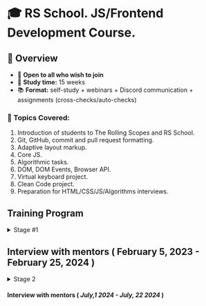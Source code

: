 # 🎓 RS School. JS/Frontend Development Course. 

## 🚀 Overview

- 📣 **Open to all who wish to join**
- 📅 **Study time:** 15 weeks
- 📚 **Format:** self-study + webinars + Discord communication + assignments (cross-checks/auto-checks)

### 📝 Topics Covered:

1. Introduction of students to The Rolling Scopes and RS School.
2. Git, GitHub, commit and pull request formatting.
3. Adaptive layout markup.
4. Core JS.
5. Algorithmic tasks.
6. DOM, DOM Events, Browser API.
7. Virtual keyboard project.
8. Clean Code project.
9. Preparation for HTML/CSS/JS/Algorithms interviews.

## Training Program

<details>
<summary>Stage #1</summary>

### Week #1

#### <i>November 6, 2023</i>

- [RS School introduction](modules/rs-school-intro/)
- [Introduction to the profession of JS/Front-end developer](modules/js-fe-developer/)
- [Fundamentals of Chrome Dev Tools, VS Code and Internet](modules/ide/)
- [Questions related to the week's information if any](https://forms.gle/4xkgtaUQ2tuniFg99)
- <i>Week assignments</i>
  - Test "RS app intro" 
  - Test "Fundamentals of the Internet"


### Week #2

#### <i>November 13, 2023</i>

- [Introduction to the Git version control system and the GitHub web service](modules/git/)
- [Introduction to the Markdown](modules/markdown/)
- [HTML basics](modules/html-basics/)
- [Questions related to the week's information if any](https://forms.gle/4xkgtaUQ2tuniFg99)
- <i>Week assignments</i>
  - Test "HTML Basic ( EN )"
  - Task [CV.Markdown](../tasks/CV(markdown)/CV(markdown).md)
  - Submit task for cross-check [CV.Markdown](../tasks/CV(markdown)/CV(markdown).md)

### Week #3

#### <i>November 20, 2023</i>

- [CSS Basics](modules/css-basics/)
- [Figma](modules/figma/)
- [Questions related to the week's information if any](https://forms.gle/4xkgtaUQ2tuniFg99)
- <i>Week assignments</i>
  - Review students tasks [CV.Markdown](../tasks/CV(markdown)/CV(markdown).md)
  - Task [CV. HTML, CSS & Git Basics](<tasks/CV(markdown)/CV(HTML+CSS+Markdown).md>)
  - Submit task for cross-check [CV. HTML, CSS & Git Basics. Cross-check](<tasks/CV(markdown)/CV(cross-check).md>)
  - Test "CSS Basics (EN)"

### Week #4

#### <i>November 27, 2023</i>
- [CSS Flex](modules/css-flex/)
- [CSS Grid](modules/css-grid/)
- [Questions related to the week's information if any](https://forms.gle/4xkgtaUQ2tuniFg99)
- <i>Week assignments</i>
  - Review students tasks [CV. HTML, CSS & Git Basics. Cross-check](<tasks/CV(markdown)/CV(cross-check).md>)
  - Task [Coffee House (part 1)](tasks/coffee-house/coffee-house-week1.md)
  - Test "CSS Positioning & Flexbox"
  - Test "CSS Grid"

### Week #5

#### <i>December 4, 2023</i>
- [Media Queries & Responsive Design](modules/media-query/)
- Review students tasks [CSS Meme Slider](<tasks/CSS_Meme_Slider/CSS_meme_slider.md>)
- [Questions related to the week's information if any](https://forms.gle/4xkgtaUQ2tuniFg99)
- <i>Week assignments</i>
  - Task [Coffee House (part 1)](tasks/coffee-house/coffee-house-week1.md)
  - Submit task for cross-check [Coffee House (part 1)](tasks/coffee-house/coffee-house-week1.md)
  - Test "Media Queries & Responsive (EN)"

### Week #6

#### <i>December 11, 2023</i>

- [JS Basics. Part 1](modules/js-basics-1/)
- [DevTools](modules/devtools/)
- [Questions related to the week's information if any](https://forms.gle/4xkgtaUQ2tuniFg99)
- <i>Week assignments</i>
  - Review students tasks [Coffee House (part 1)](tasks/coffee-house/coffee-house-week1.md)
  - Task [Coffee House (part 2)](tasks/coffee-house/coffee-house-week2.md)
  - Test: "JS-basic. Part 1 (EN)"

### Week #7

#### <i>December 18, 2023</i>

- [JS Basics. Part 2](modules/js-basics-2/)
- [JS Basics. Part 3](modules/js-basics-3/)
- [Questions related to the week's information if any](https://forms.gle/4xkgtaUQ2tuniFg99)
- <i>Week assignments</i>
  - Task [Coffee House (part 2)](tasks/coffee-house/coffee-house-week2.md)
  - Submit task for cross-check [Coffee House (part 2)](tasks/coffee-house/coffee-house-week2.md)
  - Test: "JS-basics. Part 2 (EN)"
  - Test: "JS-basics. Part 3 (EN)"
  - [JS-101](https://github.com/Luffi2539/core-js-101/)

### Week #8

#### <i>December 25, 2023</i>

- [JS Arrays](modules/js-arrays/)
- [JS Objects](modules/js-objects/)
- [Questions related to the week's information if any](https://forms.gle/4xkgtaUQ2tuniFg99)
- <i>Week assignments</i>
  - Review students tasks [Coffee House (part 2)](tasks/coffee-house/coffee-house-week2.md)
  - Test: "JS Array. Basics"
  - Test: "JS Object. Basics"
  - Task [Coffee House (part 3)](tasks/coffee-house/coffee-house-week3.md)
  - [JS-101](https://github.com/Luffi2539/core-js-101/)

### Holiday weeks !!! 

### Week #9

#### <i>January 8, 2024</i>
- [DOM API](modules/dom-api/)
- [Questions related to the week's information if any](https://forms.gle/4xkgtaUQ2tuniFg99)
- <i>Week assignments</i>
  - Task [Coffee House (part 3)](tasks/coffee-house/coffee-house-week3.md)
  - Submit task for cross-check [Coffee House (part 3)](tasks/coffee-house/coffee-house-week3.md)
  - Test: "DOM API (EN)"
  - [JS-101](https://github.com/Luffi2539/core-js-101/)

### Week #10

#### <i>January 15, 2024</i>
- [DOM Events](modules/dom-events/)
- [Questions related to the week's information if any](https://forms.gle/4xkgtaUQ2tuniFg99)
- <i>Week assignments</i>
  - Review students tasks [Coffee House (part 3)](tasks/coffee-house/coffee-house-week3.md)
  - Task [Virtual keyboard](tasks/virtual-keyboard/virtual-keyboard-en.md)
  - Test: "DOM Events (EN)"
  - [JS-101](https://github.com/Luffi2539/core-js-101/)

### Week #11

#### <i>January 22, 2024</i>
- [Forms & Validation](modules/forms-validation/)
- [Questions related to the week's information if any](https://forms.gle/4xkgtaUQ2tuniFg99)
- <i>Week assignments</i>
  - Task [Virtual keyboard](tasks/virtual-keyboard/virtual-keyboard-en.md)
  - Submit task for cross-check [Virtual keyboard](tasks/virtual-keyboard/virtual-keyboard-en.md)
  - [JS-101](https://github.com/Luffi2539/core-js-101/)


### Week #12

#### <i>January 29, 2024</i>
- [Clean Code](modules/clean-code/README.md)
- [Questions related to the week's information if any](https://forms.gle/4xkgtaUQ2tuniFg99)
- <i>Week assignments</i>
  - Task:[Clean Code S1E1](tasks/clean-code/clean-code-S1E1.md)
  - [JS-101](https://github.com/Luffi2539/core-js-101/)

### Week #13

#### <i>February 5, 2024</i>
- [Questions related to the week's information if any](https://forms.gle/4xkgtaUQ2tuniFg99)
- <i>Week assignments</i>
  - Task:[Clean Code S1E1](tasks/clean-code/clean-code-S1E1.md)
  - Submit task for cross-check:[Clean Code S1E1](tasks/clean-code/clean-code-S1E1.md)
  - [JS-101](https://github.com/Luffi2539/core-js-101/)
  - Pass interview with mentor


### Week #14
#### <i>February 12, 2024</i>
- [CSS Preprocessors. Sass](modules/sass/)
- [Questions related to the week's information if any](https://forms.gle/4xkgtaUQ2tuniFg99)
- <i>Week assignments</i>
  - Submit [JS-101](https://github.com/Luffi2539/core-js-101/)
  - Pass interview with mentor



### Week #15
#### <i>February 19, 2024</i>
- [CSS Modules And Some CSS New Features](modules/css-modules/)
- [Questions related to the week's information if any](https://forms.gle/4xkgtaUQ2tuniFg99)
- <i>Week assignments</i>
  - Pass interview with mentor



</details>

## Interview with mentors ( February 5, 2023 - February 25, 2024 )

<details>
<summary>Stage 2</summary>

### Week #16
#### <i>February 26, 2024</i>

### Week #17
#### <i>March 4, 2024</i>

### Week #18
#### <i>March 11, 2024</i>

### Week #19
#### <i>March 18, 2024</i>

### Week #20
#### <i>March 25, 2024</i>

### Week #21
#### <i>April 1, 2024</i>

### Week #22
#### <i>April 8, 2024</i>

### Week #23
#### <i>April 15, 2024</i>

### Week #24
#### <i>April 22, 2024</i>

### Week #25 - Week 32
#### <i>April 29, 2024 - June 24, 2024</i> 

</details>

#### Interview with mentors ( <i>July,1 2024 - July, 22 2024</i> )

